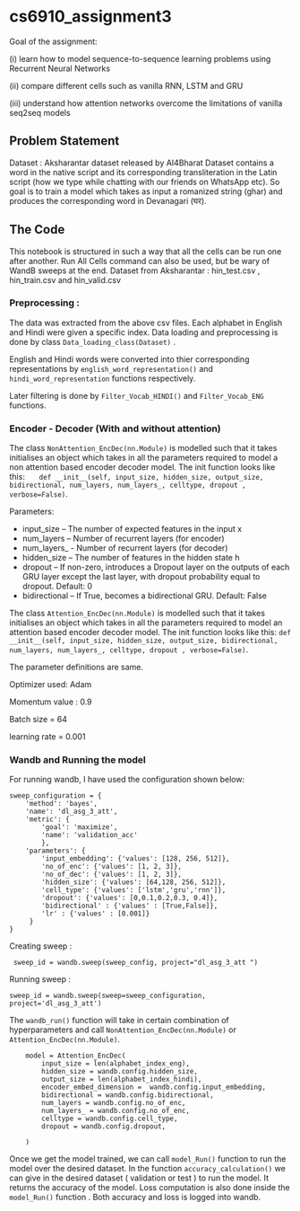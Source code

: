 # cs6910_assignment3
Goal of the assignment:

(i) learn how to model sequence-to-sequence learning problems using Recurrent Neural Networks

(ii) compare different cells such as vanilla RNN, LSTM and GRU 

(iii) understand how attention networks overcome the limitations of vanilla seq2seq models

## Problem Statement
Dataset :  Aksharantar dataset released by AI4Bharat
Dataset contains a word in the native script and its corresponding transliteration in the Latin script (how we type while chatting with our friends on WhatsApp etc). 
So goal is to train a model which takes as input a romanized string (ghar) and produces the corresponding word in Devanagari (घर). 

## The Code
This notebook is structured in such a way that all the cells can be run one after another. Run All Cells command can also be used, but be wary of WandB sweeps at the end.
Dataset from Aksharantar : hin_test.csv , hin_train.csv and hin_valid.csv

### Preprocessing :
The data was extracted from the above csv files. Each alphabet in English and Hindi were given a specific index. Data loading and preprocessing is done by class `Data_loading_class(Dataset)` . 

English and Hindi words were converted into thier corresponding representations by `english_word_representation()` and `hindi_word_representation` functions respectively. 

Later filtering is done by `Filter_Vocab_HINDI()` and `Filter_Vocab_ENG` functions.

### Encoder - Decoder (With and without attention)
The class `NonAttention_EncDec(nn.Module)` is modelled such that it takes initialises an object which takes in all the parameters required to model a non attention based encoder decoder model. The init function looks like this: `    def __init__(self, input_size, hidden_size, output_size, bidirectional, num_layers, num_layers_, celltype, dropout , verbose=False) `.

Parameters:
- input_size – The number of expected features in the input x
- num_layers – Number of recurrent layers (for encoder)
- num_layers_ - Number of recurrent layers (for decoder)
- hidden_size – The number of features in the hidden state h
- dropout – If non-zero, introduces a Dropout layer on the outputs of each GRU layer except the last layer, with dropout probability equal to dropout. Default: 0
- bidirectional – If True, becomes a bidirectional GRU. Default: False

The class `Attention_EncDec(nn.Module)` is modelled such that it takes initialises an object which takes in all the parameters required to model an attention based encoder decoder model. The init function looks like this: ` def __init__(self, input_size, hidden_size, output_size, bidirectional, num_layers, num_layers_, celltype, dropout , verbose=False) `.

The parameter definitions are same.

Optimizer used: Adam

Momentum value : 0.9

Batch size = 64

learning rate = 0.001



### Wandb and Running the model

For running wandb, I have used the configuration shown below:
```
sweep_configuration = {
    'method': 'bayes',
    'name': 'dl_asg_3_att',
    'metric': {
        'goal': 'maximize', 
        'name': 'validation_acc'
        },
    'parameters': {
        'input_embedding': {'values': [128, 256, 512]},
        'no_of_enc': {'values': [1, 2, 3]},
        'no_of_dec': {'values': [1, 2, 3]},
        'hidden_size': {'values': [64,128, 256, 512]},
        'cell_type': {'values': ['lstm','gru','rnn']},
        'dropout': {'values': [0,0.1,0.2,0.3, 0.4]},
        'bidirectional' : {'values' : [True,False]},
        'lr' : {'values' : [0.001]}
     }
}
```
Creating sweep :

` sweep_id = wandb.sweep(sweep_config, project="dl_asg_3_att ")`  

Running sweep : 

`sweep_id = wandb.sweep(sweep=sweep_configuration, project='dl_asg_3_att')`

The `wandb_run()` function will take in certain combination of hyperparameters and call `NonAttention_EncDec(nn.Module)` or `Attention_EncDec(nn.Module)`. 

```
    model = Attention_EncDec(   
        input_size = len(alphabet_index_eng),
        hidden_size = wandb.config.hidden_size, 
        output_size = len(alphabet_index_hindi),
        encoder_embed_dimension =  wandb.config.input_embedding, 
        bidirectional = wandb.config.bidirectional,
        num_layers = wandb.config.no_of_enc,
        num_layers_ = wandb.config.no_of_enc,
        celltype = wandb.config.cell_type, 
        dropout = wandb.config.dropout, 

    )
```
Once we get the model trained, we can call `model_Run()` function to run the model over the desired dataset. In the function `accuracy_calculation()` we can give in the desired dataset ( validation or test ) to run the model. It returns the accuracy of the model. Loss computation is also done inside the `model_Run()` function . Both accuracy and loss is logged into wandb. 


